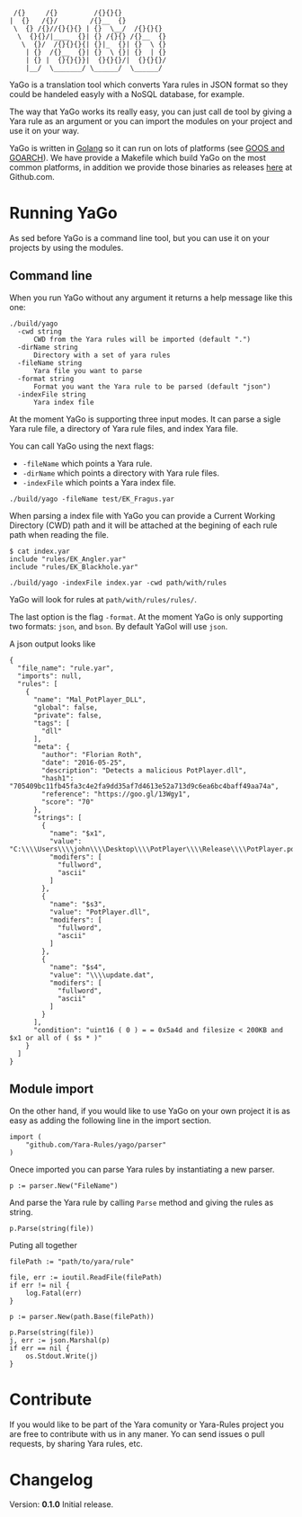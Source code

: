 ```
 /{}     /{}         /{}{}{}
|  {}   /{}/        /{}__  {}
 \  {} /{}//{}{}{} | {}  \__/  /{}{}{}
  \  {}{}/|____  {}| {} /{}{} /{}__  {}
   \  {}/  /{}{}{}{| {}|_  {}| {}  \ {}
    | {}  /{}__  {}| {}  \ {}| {}  | {}
    | {} |  {}{}{}}|  {}{}{}/|  {}{}{}/
    |__/  \_______/ \______/  \______/

```


YaGo is a translation tool which converts Yara rules in JSON format so they could be handeled easyly with a NoSQL database, for example.

The way that YaGo works its really easy, you can just call de tool by giving a Yara rule as an argument or you can import the modules on your project and use it on your way.

YaGo is written in [Golang](https://golang.org/) so it can run on lots of platforms (see [GOOS and GOARCH](https://golang.org/doc/install/source#environment)). We have provide a Makefile which build YaGo on the most common platforms, in addition we provide those binaries as releases [here](https://github.com/Yara-Rules/yago/releases) at Github.com.

# Running YaGo
As sed before YaGo is a command line tool, but you can use it on your projects by using the modules.

## Command line
When you run YaGo without any argument it returns a help message like this one:

```
./build/yago
  -cwd string
      CWD from the Yara rules will be imported (default ".")
  -dirName string
      Directory with a set of yara rules
  -fileName string
      Yara file you want to parse
  -format string
      Format you want the Yara rule to be parsed (default "json")
  -indexFile string
      Yara index file
```

At the moment YaGo is supporting three input modes. It can parse a sigle Yara rule file, a directory of Yara rule files, and index Yara file.

You can call YaGo using the next flags:
* `-fileName` which points a Yara rule.
* `-dirName` which points a directory with Yara rule files.
* `-indexFile` which points a Yara index file.

```
./build/yago -fileName test/EK_Fragus.yar
```

When parsing a index file with YaGo you can provide a Current Working Directory (CWD) path and it will be attached at the begining of each rule path when reading the file.


```
$ cat index.yar
include "rules/EK_Angler.yar"
include "rules/EK_Blackhole.yar"
```

```
./build/yago -indexFile index.yar -cwd path/with/rules
```

YaGo will look for rules at `path/with/rules/rules/`.

The last option is the flag `-format`. At the moment YaGo is only supporting two formats: `json`, and `bson`. By default YaGol will use `json`.


A json output looks like

```
{
  "file_name": "rule.yar",
  "imports": null,
  "rules": [
    {
      "name": "Mal_PotPlayer_DLL",
      "global": false,
      "private": false,
      "tags": [
        "dll"
      ],
      "meta": {
        "author": "Florian Roth",
        "date": "2016-05-25",
        "description": "Detects a malicious PotPlayer.dll",
        "hash1": "705409bc11fb45fa3c4e2fa9dd35af7d4613e52a713d9c6ea6bc4baff49aa74a",
        "reference": "https://goo.gl/13Wgy1",
        "score": "70"
      },
      "strings": [
        {
          "name": "$x1",
          "value": "C:\\\\Users\\\\john\\\\Desktop\\\\PotPlayer\\\\Release\\\\PotPlayer.pdb",
          "modifers": [
            "fullword",
            "ascii"
          ]
        },
        {
          "name": "$s3",
          "value": "PotPlayer.dll",
          "modifers": [
            "fullword",
            "ascii"
          ]
        },
        {
          "name": "$s4",
          "value": "\\\\update.dat",
          "modifers": [
            "fullword",
            "ascii"
          ]
        }
      ],
      "condition": "uint16 ( 0 ) = = 0x5a4d and filesize < 200KB and $x1 or all of ( $s * )"
    }
  ]
}
```

## Module import
On the other hand, if you would like to use YaGo on your own project it is as easy as adding the following line in the import section.

```
import (
    "github.com/Yara-Rules/yago/parser"
)
```

Onece imported you can parse Yara rules by instantiating a new parser.

```
p := parser.New("FileName")
```

And parse the Yara rule by calling `Parse` method and giving the rules as string.

```
p.Parse(string(file))
```

Puting all together

```
filePath := "path/to/yara/rule"

file, err := ioutil.ReadFile(filePath)
if err != nil {
    log.Fatal(err)
}

p := parser.New(path.Base(filePath))

p.Parse(string(file))
j, err := json.Marshal(p)
if err == nil {
    os.Stdout.Write(j)
}
```

# Contribute
If you would like to be part of the Yara comunity or Yara-Rules project you are free to contribute with us in any maner. Yo can send issues o pull requests, by sharing Yara rules, etc.

# Changelog
Version: **0.1.0**
Initial release.
